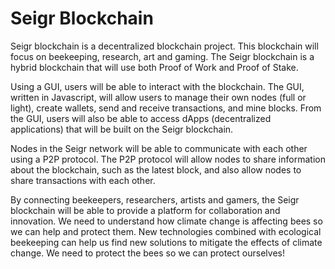 

Seigr Blockchain
================

Seigr blockchain is a decentralized blockchain project. This blockchain will focus on beekeeping, research, art and gaming. The Seigr blockchain is a hybrid blockchain that will use both Proof of Work and Proof of Stake. 

Using a GUI, users will be able to interact with the blockchain. The GUI, written in Javascript, will allow users to manage their own nodes (full or light), create wallets, send and receive transactions, and mine blocks. From the GUI, users will also be able to access dApps (decentralized applications) that will be built on the Seigr blockchain.

Nodes in the Seigr network will be able to communicate with each other using a P2P protocol. The P2P protocol will allow nodes to share information about the blockchain, such as the latest block, and also allow nodes to share transactions with each other. 

By connecting beekeepers, researchers, artists and gamers, the Seigr blockchain will be able to provide a platform for collaboration and innovation. We need to understand how climate change is affecting bees so we can help and protect them. New technologies combined with ecological beekeeping can help us find new solutions to mitigate the effects of climate change. We need to protect the bees so we can protect ourselves!

